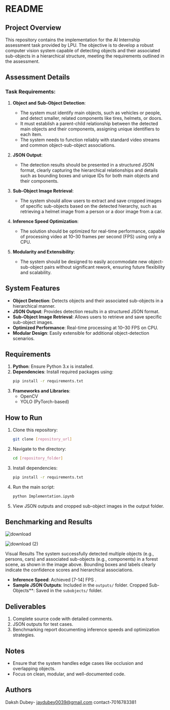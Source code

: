 
# README

## Project Overview

This repository contains the implementation for the AI Internship assessment task provided by LPU. The objective is to develop a robust computer vision system capable of detecting objects and their associated sub-objects in a hierarchical structure, meeting the requirements outlined in the assessment.

## Assessment Details

### Task Requirements:

1. **Object and Sub-Object Detection**:

   - The system must identify main objects, such as vehicles or people, and detect smaller, related components like tires, helmets, or doors.
   - It must establish a parent-child relationship between the detected main objects and their components, assigning unique identifiers to each item.
   - The system needs to function reliably with standard video streams and common object-sub-object associations.

2. **JSON Output**:

   - The detection results should be presented in a structured JSON format, clearly capturing the hierarchical relationships and details such as bounding boxes and unique IDs for both main objects and their components.

3. **Sub-Object Image Retrieval**:

   - The system should allow users to extract and save cropped images of specific sub-objects based on the detected hierarchy, such as retrieving a helmet image from a person or a door image from a car.

4. **Inference Speed Optimization**:

   - The solution should be optimized for real-time performance, capable of processing video at 10–30 frames per second (FPS) using only a CPU.

5. **Modularity and Extensibility**:

   - The system should be designed to easily accommodate new object-sub-object pairs without significant rework, ensuring future flexibility and scalability.

## System Features

- **Object Detection**: Detects objects and their associated sub-objects in a hierarchical manner.
- **JSON Output**: Provides detection results in a structured JSON format.
- **Sub-Object Image Retrieval**: Allows users to retrieve and save specific sub-object images.
- **Optimized Performance**: Real-time processing at 10–30 FPS on CPU.
- **Modular Design**: Easily extensible for additional object-detection scenarios.

## Requirements

1. **Python**: Ensure Python 3.x is installed.
2. **Dependencies**: Install required packages using:
   ```bash
   pip install -r requirements.txt
   ```
3. **Frameworks and Libraries**:
   - OpenCV
   - YOLO (PyTorch-based)

## How to Run

1. Clone this repository:
   ```bash
   git clone [repository_url]
   ```
2. Navigate to the directory:
   ```bash
   cd [repository_folder]
   ```
3. Install dependencies:
   ```bash
   pip install -r requirements.txt
   ```
4. Run the main script:
   ```bash
   python Implementation.ipynb
   ```
5. View JSON outputs and cropped sub-object images in the output folder.

## Benchmarking and Results

![download](https://github.com/user-attachments/assets/c1e41b36-d82c-43ca-bb60-f0b32370a561)


![download (2)](https://github.com/user-attachments/assets/316270fc-d439-4a80-bd9f-ff08f511c316)


Visual Results
The system successfully detected multiple objects (e.g., persons, cars) and associated sub-objects (e.g., components) in a forest scene, as shown in the image above. Bounding boxes and labels clearly indicate the confidence scores and hierarchical associations.
- **Inference Speed**: Achieved [7-14] FPS .
- **Sample JSON Outputs**: Included in the `outputs/` folder.
Cropped Sub-Objects**: Saved in the `subobjects/` folder.

## Deliverables

1. Complete source code with detailed comments.
2. JSON outputs for test cases.
3. Benchmarking report documenting inference speeds and optimization strategies.

## Notes

- Ensure that the system handles edge cases like occlusion and overlapping objects.
- Focus on clean, modular, and well-documented code.


## Authors

Daksh Dubey- jaydubey0039@gmail.com
contact-7016783381



